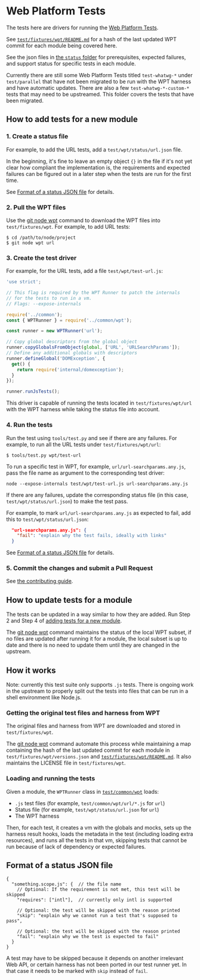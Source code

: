 # Web Platform Tests

The tests here are drivers for running the [Web Platform Tests][].

See [`test/fixtures/wpt/README.md`][] for a hash of the last
updated WPT commit for each module being covered here.

See the json files in [the `status` folder](./status) for prerequisites,
expected failures, and support status for specific tests in each module.

Currently there are still some Web Platform Tests titled `test-whatwg-*`
under `test/parallel` that have not been migrated to be run with the
WPT harness and have automatic updates. There are also a few
`test-whatwg-*-custom-*` tests that may need to be upstreamed.
This folder covers the tests that have been migrated.

<a id="add-tests"></a>
## How to add tests for a new module

### 1. Create a status file

For example, to add the URL tests, add a `test/wpt/status/url.json` file.

In the beginning, it's fine to leave an empty object `{}` in the file if
it's not yet clear how compliant the implementation is,
the requirements and expected failures can be figured out in a later step
when the tests are run for the first time.

See [Format of a status JSON file](#status-format) for details.

### 2. Pull the WPT files

Use the [git node wpt][] command to download the WPT files into
`test/fixtures/wpt`. For example, to add URL tests:

```text
$ cd /path/to/node/project
$ git node wpt url
```

### 3. Create the test driver

For example, for the URL tests, add a file `test/wpt/test-url.js`:

```js
'use strict';

// This flag is required by the WPT Runner to patch the internals
// for the tests to run in a vm.
// Flags: --expose-internals

require('../common');
const { WPTRunner } = require('../common/wpt');

const runner = new WPTRunner('url');

// Copy global descriptors from the global object
runner.copyGlobalsFromObject(global, ['URL', 'URLSearchParams']);
// Define any additional globals with descriptors
runner.defineGlobal('DOMException', {
  get() {
    return require('internal/domexception');
  }
});

runner.runJsTests();
```

This driver is capable of running the tests located in `test/fixtures/wpt/url`
with the WPT harness while taking the status file into account.

### 4. Run the tests

Run the test using `tools/test.py` and see if there are any failures.
For example, to run all the URL tests under `test/fixtures/wpt/url`:

```text
$ tools/test.py wpt/test-url
```

To run a specific test in WPT, for example, `url/url-searchparams.any.js`,
pass the file name as argument to the corresponding test driver:

```text
node --expose-internals test/wpt/test-url.js url-searchparams.any.js
```

If there are any failures, update the corresponding status file
(in this case, `test/wpt/status/url.json`) to make the test pass.

For example, to mark `url/url-searchparams.any.js` as expected to fail,
add this to `test/wpt/status/url.json`:

```json
  "url-searchparams.any.js": {
    "fail": "explain why the test fails, ideally with links"
  }
```

See [Format of a status JSON file](#status-format) for details.

### 5. Commit the changes and submit a Pull Request

See [the contributing guide](../../CONTRIBUTING.md).

## How to update tests for a module

The tests can be updated in a way similar to how they are added.
Run Step 2 and Step 4 of [adding tests for a new module](#add-tests).

The [git node wpt][] command maintains the status of the local
WPT subset, if no files are updated after running it for a module,
the local subset is up to date and there is no need to update them
until they are changed in the upstream.

## How it works

Note: currently this test suite only supports `.js` tests. There is
ongoing work in the upstream to properly split out the tests into files
that can be run in a shell environment like Node.js.

### Getting the original test files and harness from WPT

The original files and harness from WPT are downloaded and stored in
`test/fixtures/wpt`.

The [git node wpt][] command automate this process while maintaining a map
containing the hash of the last updated commit for each module in
`test/fixtures/wpt/versions.json` and [`test/fixtures/wpt/README.md`][].
It also maintains the LICENSE file in `test/fixtures/wpt`.

### Loading and running the tests

Given a module, the `WPTRunner` class in [`test/common/wpt`](../common/wpt.js)
loads:

- `.js` test files (for example, `test/common/wpt/url/*.js` for `url`)
- Status file (for example, `test/wpt/status/url.json` for `url`)
- The WPT harness

Then, for each test, it creates a vm with the globals and mocks,
sets up the harness result hooks, loads the metadata in the test (including
loading extra resources), and runs all the tests in that vm,
skipping tests that cannot be run because of lack of dependency or
expected failures.

<a id="status-format"></a>
## Format of a status JSON file

```text
{
  "something.scope.js": {  // the file name
    // Optional: If the requirement is not met, this test will be skipped
    "requires": ["intl"],  // currently only intl is supported

    // Optional: the test will be skipped with the reason printed
    "skip": "explain why we cannot run a test that's supposed to pass",

    // Optional: the test will be skipped with the reason printed
    "fail": "explain why we the test is expected to fail"
  }
}
```

A test may have to be skipped because it depends on another irrelevant
Web API, or certain harness has not been ported in our test runner yet.
In that case it needs to be marked with `skip` instead of `fail`.

[Web Platform Tests]: https://github.com/web-platform-tests/wpt
[git node wpt]: https://github.com/nodejs/node-core-utils/blob/master/docs/git-node.md#git-node-wpt
[`test/fixtures/wpt/README.md`]: ../fixtures/wpt/README.md
